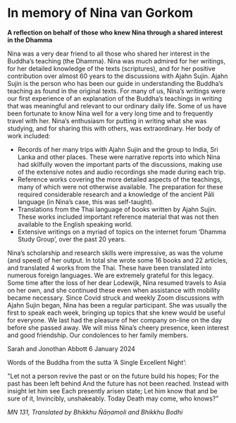 # In memory of Nina van Gorkom

**A reflection on behalf of those who knew Nina through a shared interest in the Dhamma**

Nina was a very dear friend to all those who shared her interest in the Buddha’s teaching (the Dhamma). 
Nina was much admired for her writings, for her detailed knowledge of the texts (scriptures), and for her positive contribution over almost 60 years to the discussions with Ajahn Sujin.  Ajahn Sujin is the person who has been our guide in understanding the Buddha’s teaching as found in the original texts.
For many of us, Nina’s writings were our first experience of an explanation of the Buddha’s teachings in writing that was meaningful and relevant to our ordinary daily life. Some of us have been fortunate to know Nina well for a very long time and to frequently travel with her.
Nina’s enthusiasm for putting in writing what she was studying, and for sharing this with others, was extraordinary. Her body of work included:

- Records of her many trips with Ajahn Sujin and the group to India, Sri Lanka and other places. These were narrative reports into which Nina had skilfully woven the important parts of the discussions, making use of the extensive notes and audio recordings she made during each trip.
- Reference works covering the more detailed aspects of the teachings, many of which were not otherwise available. The preparation for these required considerable research and a knowledge of the ancient Pāli language (in Nina’s case, this was self-taught). 
- Translations from the Thai language of books written by Ajahn Sujin.  These works included important reference material that was not then available to the English speaking world.
- Extensive writings on a myriad of topics on the internet forum ‘Dhamma Study Group’, over the past 20 years.
  
Nina’s scholarship and research skills were impressive, as was the volume (and speed) of her output.  In total she wrote some 16 books and 22 articles, and translated 4 works from the Thai.  These have been translated into numerous foreign languages.  We are extremely grateful for this legacy.
Some time after the loss of her dear Lodewijk, Nina resumed travels to Asia on her own, and she continued these even when assistance with mobility became necessary.
Since Covid struck and weekly Zoom discussions with Ajahn Sujin began, Nina has been a regular participant.  She was usually the first to speak each week, bringing up topics that she knew would be useful for everyone. We last had the pleasure of her company on-line on the day before she passed away.
We will miss Nina’s cheery presence, keen interest and good friendship.  Our condolences to her family members.

Sarah and Jonothan Abbott
6 January 2024

Words of the Buddha from the sutta ‘A Single Excellent Night’:

"Let not a person revive the past
or on the future build his hopes;
For the past has been left behind
And the future has not been reached.
Instead with insight let him see
Each presently arisen state;
Let him know that and be sure of it,
Invincibly, unshakeably.
Today Death may come, who knows?"

*MN 131, Translated by Bhikkhu Ñāṇamoli and Bhikkhu Bodhi*
